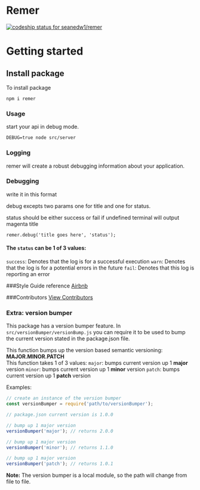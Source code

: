 # Remer

[ ![codeship status for seanedw1/remer](https://codeship.com/projects/92c3f5c0-76cf-0134-e5f4-66667cc72310/status?branch=master)](https://app.codeship.com/projects/179698)


# Getting started

## Install package

To install package

```
npm i remer
```

### Usage

start your api in debug mode.

```
DEBUG=true node src/server
```
### Logging

remer will create a robust debugging information about your application.

### Debugging

write it in this format

debug excepts two params one for title and one for status.

status should be either success or fail if undefined terminal will output magenta title

```
remer.debug('title goes here', 'status');
```

#### The `status` can be 1 of 3 values:
`success`: Denotes that the log is for a successful execution
`warn`: Denotes that the log is for a potential errors in the future
`fail`: Denotes that this log is reporting an error

###Style Guide reference
[Airbnb](https://github.com/airbnb/javascript)

###Contributors
[View Contributors](https://github.com/seanedw1/remer/graphs/contributors)

### Extra: version bumper
This package has a version bumper feature. In `src/versionBumper/versionBump.js` you can require it to be used to bump the current version stated in the package.json file.

This function bumps up the version based semantic versioning: **MAJOR.MINOR.PATCH** </br>
This function takes 1 of 3 values:
`major`: bumps current version up 1 **major** version
`minor`: bumps current version up 1 **minor** version
`patch`: bumps current version up 1 **patch** version

Examples:
```javascript
// create an instance of the version bumper
const versionBumper = require('path/to/versionBumper');

// package.json current version is 1.0.0

// bump up 1 major version
versionBumper('major'); // returns 2.0.0

// bump up 1 major version
versionBumper('minor'); // returns 1.1.0

// bump up 1 major version
versionBumper('patch'); // returns 1.0.1

```

**Note:**
The version bumper is a local module, so the path will change from file to file.
